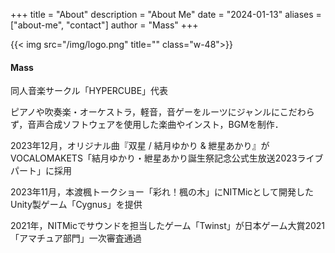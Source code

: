 +++
title = "About"
description = "About Me"
date = "2024-01-13"
aliases = ["about-me", "contact"]
author = "Mass"
+++

{{< img src="/img/logo.png" title="" class="w-48">}}

#### Mass

同人音楽サークル「HYPERCUBE」代表

ピアノや吹奏楽・オーケストラ，軽音，音ゲーをルーツにジャンルにこだわらず，音声合成ソフトウェアを使用した楽曲やインスト，BGMを制作．

2023年12月，オリジナル曲『双星 / 結月ゆかり & 紲星あかり』が VOCALOMAKETS「結月ゆかり・紲星あかり誕生祭記念公式生放送2023ライブパート」に採用

2023年11月，本渡楓トークショー「彩れ！楓の木」にNITMicとして開発したUnity製ゲーム「Cygnus」を提供

2021年，NITMicでサウンドを担当したゲーム「Twinst」が日本ゲーム大賞2021「アマチュア部門」一次審査通過
